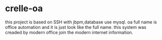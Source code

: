 # crelle-oa
this project is based on SSH with jbpm,database use mysql. oa full name is office automation and it is just look like the full name. this system was creaded by modern office join the modern internet information.
